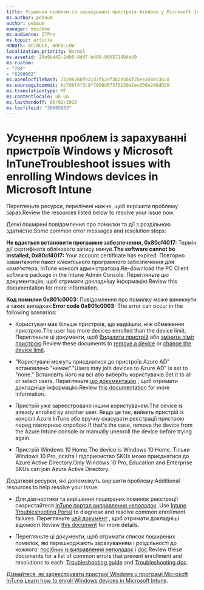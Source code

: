 ```yaml
---
title: Усунення проблем із зарахуванні пристроїв Windows у Microsoft InTune
ms.author: pebaum
author: pebaum
manager: mnirkhe
ms.audience: ITPro
ms.topic: article
ROBOTS: NOINDEX, NOFOLLOW
localization_priority: Normal
ms.assetid: 20e9bd42-2db0-4dd7-b480-966571494dd9
ms.custom:
- "784"
- "6200002"
ms.openlocfilehash: 7b298360fe31d3f52ef382e5b8f25ee3588c36c8
ms.sourcegitcommit: bc7d6f4f3c9f7060d073f5130e1ec856e248d020
ms.translationtype: MT
ms.contentlocale: uk-UA
ms.lasthandoff: 06/02/2020
ms.locfileid: "36665853"
---
```

# <a name="troubleshoot-issues-with-enrolling-windows-devices-in-microsoft-intune"></a><span data-ttu-id="aad64-102">Усунення проблем із зарахуванні пристроїв Windows у Microsoft InTune</span><span class="sxs-lookup"><span data-stu-id="aad64-102">Troubleshoot issues with enrolling Windows devices in Microsoft Intune</span></span>

<span data-ttu-id="aad64-103">Перегляньте ресурси, перелічені нижче, щоб вирішити проблему зараз.</span><span class="sxs-lookup"><span data-stu-id="aad64-103">Review the resources listed below to resolve your issue now.</span></span>
  
<span data-ttu-id="aad64-104">Деякі поширені повідомлення про помилки та дії з роздільною здатністю:</span><span class="sxs-lookup"><span data-stu-id="aad64-104">Some common error messages and resolution steps:</span></span>
  
 <span data-ttu-id="aad64-105">**Не вдається встановити програмне забезпечення, 0x80cf4017:** Термін дії сертифіката облікового запису минув.</span><span class="sxs-lookup"><span data-stu-id="aad64-105">**The software cannot be installed, 0x80cf4017:** Your account certificate has expired.</span></span> <span data-ttu-id="aad64-106">Повторно завантажити пакет клієнтського програмного забезпечення для комп'ютера, InTune консолі адміністратора.</span><span class="sxs-lookup"><span data-stu-id="aad64-106">Re-download the PC Client software package in the Intune Admin Console.</span></span> <span data-ttu-id="aad64-107">Перегляньте цю документацію, щоб отримати докладнішу інформацію.</span><span class="sxs-lookup"><span data-stu-id="aad64-107">Review this documentation for more information.</span></span>
  
 <span data-ttu-id="aad64-108">**Код помилки 0x801c0003:** Повідомлення про помилку може виникнути в таких випадках:</span><span class="sxs-lookup"><span data-stu-id="aad64-108">**Error code 0x801c0003:** The error can occur in the following scenarios:</span></span>
  
-  <span data-ttu-id="aad64-109">Користувач має більше пристроїв, що надійшли, ніж обмеження пристрою.</span><span class="sxs-lookup"><span data-stu-id="aad64-109">The user has more devices enrolled than the device limit.</span></span> <span data-ttu-id="aad64-110">Перегляньте ці документи, щоб [Видалити пристрій](https://docs.microsoft.com/intune/devices-wipe) або [змінити ліміт пристрою](https://docs.microsoft.com/intune/enrollment-restrictions-set#set-device-limit-restrictions).</span><span class="sxs-lookup"><span data-stu-id="aad64-110">Review these documents to [remove a device](https://docs.microsoft.com/intune/devices-wipe) or [change the device limit](https://docs.microsoft.com/intune/enrollment-restrictions-set#set-device-limit-restrictions).</span></span>

-  <span data-ttu-id="aad64-111">"Користувачі можуть приєднатися до пристроїв Azure AD" встановлено "немає".</span><span class="sxs-lookup"><span data-stu-id="aad64-111">"Users may join devices to Azure AD" is set to "none."</span></span> <span data-ttu-id="aad64-112">Встановіть його на всі або виберіть користувачів.</span><span class="sxs-lookup"><span data-stu-id="aad64-112">Set it to all or select users.</span></span> <span data-ttu-id="aad64-113">Перегляньте [цю документацію](https://docs.microsoft.com/azure/active-directory/device-management-azure-portal#configure-device-settings) , щоб отримати докладнішу інформацію.</span><span class="sxs-lookup"><span data-stu-id="aad64-113">Review [this documentation](https://docs.microsoft.com/azure/active-directory/device-management-azure-portal#configure-device-settings) for more information.</span></span>

-  <span data-ttu-id="aad64-114">Пристрій уже зареєстровано іншим користувачем.</span><span class="sxs-lookup"><span data-stu-id="aad64-114">The device is already enrolled by another user.</span></span> <span data-ttu-id="aad64-115">Якщо це так, вийміть пристрій із консолі Azure InTune або вручну скасувати реєстрації пристрою перед повторною спробою.</span><span class="sxs-lookup"><span data-stu-id="aad64-115">If that's the case, remove the device from the Azure Intune console or manually unenroll the device before trying again.</span></span>

-  <span data-ttu-id="aad64-116">Пристрій Windows 10 Home.</span><span class="sxs-lookup"><span data-stu-id="aad64-116">The device is Windows 10 Home.</span></span> <span data-ttu-id="aad64-117">Тільки Windows 10 Pro, освіта і підприємство SKUs може приєднатися до Azure Active Directory.</span><span class="sxs-lookup"><span data-stu-id="aad64-117">Only Windows 10 Pro, Education and Enterprise SKUs can join Azure Active Directory.</span></span>

<span data-ttu-id="aad64-118">Додаткові ресурси, які допоможуть вирішити проблему:</span><span class="sxs-lookup"><span data-stu-id="aad64-118">Additional resources to help resolve your issue:</span></span>
  
-  <span data-ttu-id="aad64-119">Для діагностики та вирішення поширених помилок реєстрації скористайтеся [InTune портал виправлення неполадок](https://devicemanagement.microsoft.com/#blade/Microsoft_Intune_DeviceSettings/TroubleshootBlade) .</span><span class="sxs-lookup"><span data-stu-id="aad64-119">Use [Intune Troubleshooting Portal](https://devicemanagement.microsoft.com/#blade/Microsoft_Intune_DeviceSettings/TroubleshootBlade) to diagnose and resolve common enrollment failures.</span></span> <span data-ttu-id="aad64-120">Перегляньте [цей документ](https://docs.microsoft.com/intune/help-desk-operators) , щоб отримати докладніші відомості.</span><span class="sxs-lookup"><span data-stu-id="aad64-120">Review [this document](https://docs.microsoft.com/intune/help-desk-operators) for more details.</span></span>

-  <span data-ttu-id="aad64-121">Перегляньте ці документи, щоб отримати список поширених помилок, які перешкоджають зарахуванням і роздільності до кожного: [посібник із виправлення неполадок](https://support.microsoft.com/help/4089533/troubleshooting-windows-device-enrollment-problems-in-microsoft-intune) і [doc](https://docs.microsoft.com/intune-classic/troubleshoot/troubleshoot-device-enrollment-in-intune).</span><span class="sxs-lookup"><span data-stu-id="aad64-121">Review these documents for a list of common errors that prevent enrollment and resolutions to each: [Troubleshooting guide](https://support.microsoft.com/help/4089533/troubleshooting-windows-device-enrollment-problems-in-microsoft-intune) and [Troubleshooting doc](https://docs.microsoft.com/intune-classic/troubleshoot/troubleshoot-device-enrollment-in-intune).</span></span>

<span data-ttu-id="aad64-122">[Дізнайтеся, як зареєструвати пристрої Windows у програмі Microsoft InTune](https://docs.microsoft.com/intune/windows-enroll).</span><span class="sxs-lookup"><span data-stu-id="aad64-122">[Learn how to enroll Windows devices in Microsoft Intune](https://docs.microsoft.com/intune/windows-enroll).</span></span>
